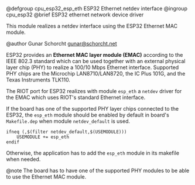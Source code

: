 <!--
SPDX-FileCopyrightText: 2018 Gunar Schorcht
SPDX-License-Identifier: LGPL-2.1-only
-->

@defgroup       cpu_esp32_esp_eth ESP32 Ethernet netdev interface
@ingroup        cpu_esp32
@brief          ESP32 ethernet network device driver

This module realizes a netdev interface using the ESP32 Ethernet MAC
module.

@author      Gunar Schorcht <gunar@schorcht.net>

ESP32 provides an <b>Ethernet MAC layer module (EMAC)</b> according to the IEEE 802.3 standard which can be used together with an external physical layer chip (PHY) to realize a 100/10 Mbps Ethernet interface. Supported PHY chips are the Microchip LAN8710/LAN8720, the IC Plus 101G, and the Texas Instruments TLK110.

The RIOT port for ESP32 realizes with module ```esp_eth``` a ```netdev``` driver for the EMAC which uses RIOT's standard Ethernet interface.

If the board has one of the supported PHY layer chips connected to the ESP32, the ```esp_eth``` module should be enabled by default in board's ```Makefile.dep``` when module ```netdev_default``` is used.
```
ifneq (,$(filter netdev_default,$(USEMODULE)))
    USEMODULE += esp_eth
endif
```
Otherwise, the application has to add the ```esp_eth``` module in its makefile when needed.

@note
The board has to have one of the supported PHY modules to be able to use the Ethernet MAC module.
